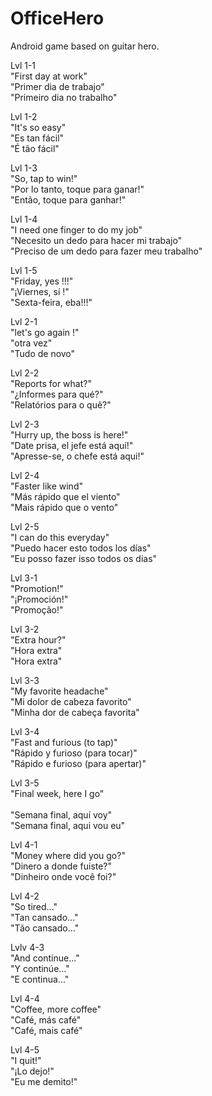 # OfficeHero
Android game based on guitar hero.<br>

Lvl 1-1 <br>
"First day at work" <br>
"Primer dia de trabajo" <br>
"Primeiro dia no trabalho"<br>

Lvl 1-2 <br>
"It's so easy" <br>
"Es tan fácil" <br>
"É tão fácil"<br>

Lvl 1-3 <br>
"So, tap to win!" <br>
"Por lo tanto, toque para ganar!"<br>
"Então, toque para ganhar!"<br>

Lvl 1-4 <br>
"I need one finger to do my job"<br>
"Necesito un dedo para hacer mi trabajo"<br>
"Preciso de um dedo para fazer meu trabalho"<br>

Lvl 1-5 <br>
"Friday, yes !!!"<br>
"¡Viernes, sí !" <br>
"Sexta-feira, eba!!!"<br>

Lvl 2-1<br>
"let's go again !"<br>
"otra vez"<br>
"Tudo de novo"<br>

Lvl 2-2 <br>
"Reports for what?"<br>
"¿Informes para qué?"<br>
"Relatórios para o quê?"<br>

Lvl 2-3 <br>
"Hurry up, the boss is here!"<br>
"Date prisa, el jefe está aquí!"<br>
"Apresse-se, o chefe está aqui!"<br>

Lvl 2-4 <br>
"Faster like wind" <br>
"Más rápido que el viento" <br>
"Mais rápido que o vento" <br>

Lvl 2-5 <br>
"I can do this everyday"<br>
"Puedo hacer esto todos los días"<br>
"Eu posso fazer isso todos os dias"<br>

Lvl 3-1 <br>
"Promotion!"<br>
"¡Promoción!"<br>
"Promoção!"<br>

Lvl 3-2 <br>
"Extra hour?"<br>
"Hora extra"<br>
"Hora extra"<br>

Lvl 3-3 <br>
"My favorite headache"<br>
"Mi dolor de cabeza favorito"<br>
"Minha dor de cabeça favorita"<br>

Lvl 3-4 <br>
"Fast and furious (to tap)"<br>
"Rápido y furioso (para tocar)"<br>
"Rápido e furioso (para apertar)"<br>

Lvl 3-5 <br>
"Final week, here I go" <br>            
"Semana final, aquí voy" <br>
"Semana final, aqui vou eu" <br>

Lvl 4-1 <br>
"Money where did you go?" <br>
"Dinero a donde fuiste?" <br>
"Dinheiro onde você foi?" <br>

Lvl 4-2 <br>
"So tired..."<br>
"Tan cansado..."<br>
"Tão cansado..."<br>

Lvlv 4-3 <br>
"And continue..." <br>
"Y continúe..." <br>
"E continua..." <br>

Lvl 4-4 <br>
"Coffee, more coffee" <br>
"Café, más café" <br>
"Café, mais café" <br>

Lvl 4-5 <br>
"I quit!" <br>
"¡Lo dejo!" <br>
"Eu me demito!" <br>
